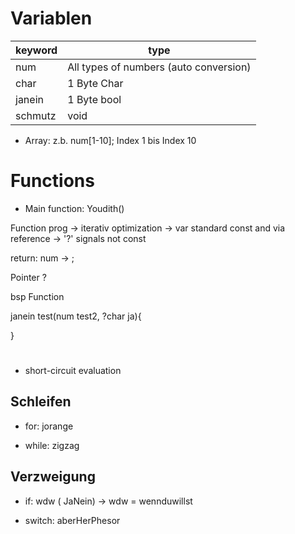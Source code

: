 # Variablen

| keyword |  type |
|----------|----------|
| num      | All types of numbers   (auto conversion)| 
| char     | 1 Byte Char | 
| janein   | 1 Byte bool   |
| schmutz  | void |

- Array: z.b.  num[1-10]; Index 1 bis Index 10

# Functions

- Main function: Youdith()

Function prog -> iterativ optimization
-> var standard const and via reference -> '?' signals not const

return: num -> ;

Pointer ?

bsp Function

janein test(num test2, ?char ja){


}


# 


- short-circuit evaluation


## Schleifen

- for: jorange

- while: zigzag

## Verzweigung 


- if: wdw ( JaNein) -> wdw = wennduwillst

- switch: aberHerPhesor




